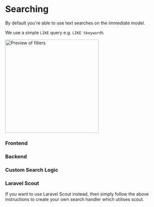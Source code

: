 # Searching

By default you're able to use text searches on the immediate model.

We use a simple `LIKE` query e.g. `LIKE %keyword%`

<img src="/filter-preview.jpg" alt="Preview of filters" class="shadow m-w-full h-auto" style="width: 300px;" />

### Frontend

### Backend

### Custom Search Logic

### Laravel Scout

If you want to use Laravel Scout instead, then simply follow the above instructions to create your own search handler which utilises scout.
